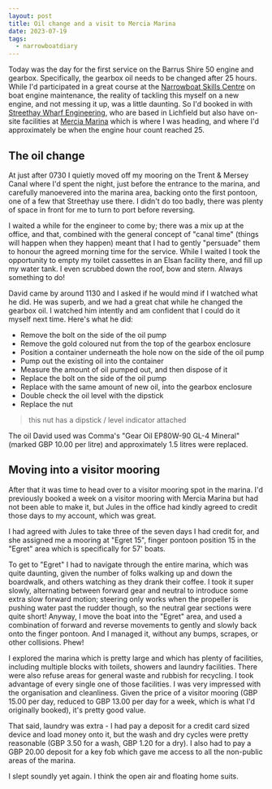 ```yaml
---
layout: post
title: Oil change and a visit to Mercia Marina
date: 2023-07-19
tags:
  - narrowboatdiary
---
```

Today was the day for the first service on the Barrus Shire 50 engine and gearbox. Specifically, the gearbox oil needs to be changed after 25 hours. While I'd participated in a great course at the [Narrowboat Skills Centre](https://nbsc.org.uk/) on boat engine maintenance, the reality of tackling this myself on a new engine, and not messing it up, was a little daunting. So I'd booked in with [Streethay Wharf Engineering](https://www.streethaywharf.co.uk), who are based in Lichfield but also have on-site facilities at [Mercia Marina](https://www.merciamarina.co.uk) which is where I was heading, and where I'd approximately be when the engine hour count reached 25.

## The oil change

At just after 0730 I quietly moved off my mooring on the Trent & Mersey Canal where I'd spent the night, just before the entrance to the marina, and carefully manoevered into the marina area, backing onto the first pontoon, one of a few that Streethay use there. I didn't do too badly, there was plenty of space in front for me to turn to port before reversing.

I waited a while for the engineer to come by; there was a mix up at the office, and that, combined with the general concept of "canal time" (things will happen when they happen) meant that I had to gently "persuade" them to honour the agreed morning time for the service. While I waited I took the opportunity to empty my toilet cassettes in an Elsan facility there, and fill up my water tank. I even scrubbed down the roof, bow and stern. Always something to do!

David came by around 1130 and I asked if he would mind if I watched what he did. He was superb, and we had a great chat while he changed the gearbox oil. I watched him intently and am confident that I could do it myself next time. Here's what he did:

- Remove the bolt on the side of the oil pump
- Remove the gold coloured nut from the top of the gearbox enclosure
- Position a container underneath the hole now on the side of the oil pump
- Pump out the existing oil into the container
- Measure the amount of oil pumped out, and then dispose of it
- Replace the bolt on the side of the oil pump
- Replace with the same amount of new oil, into the gearbox enclosure
- Double check the oil level with the dipstick
- Replace the nut

> this nut has a dipstick / level indicator attached

The oil David used was Comma's "Gear Oil EP80W-90 GL-4 Mineral" (marked GBP 10.00 per litre) and approximately 1.5 litres were replaced.

## Moving into a visitor mooring

After that it was time to head over to a visitor mooring spot in the marina. I'd previously booked a week on a visitor mooring with Mercia Marina but had not been able to make it, but Jules in the office had kindly agreed to credit those days to my account, which was great.

I had agreed with Jules to take three of the seven days I had credit for, and she assigned me a mooring at "Egret 15", finger pontoon position 15 in the "Egret" area which is specifically for 57' boats. 

To get to "Egret" I had to navigate through the entire marina, which was quite daunting, given the number of folks walking up and down the boardwalk, and others watching as they drank their coffee. I took it super slowly, alternating between forward gear and neutral to introduce some extra slow forward motion; steering only works when the propeller is pushing water past the rudder though, so the neutral gear sections were quite short! Anyway, I move the boat into the "Egret" area, and used a combination of forward and reverse movements to gently and slowly back onto the finger pontoon. And I managed it, without any bumps, scrapes, or other collisions. Phew!

I explored the marina which is pretty large and which has plenty of facilities, including multiple blocks with toilets, showers and laundry facilities. There were also refuse areas for general waste and rubbish for recycling. I took advantage of every single one of those facilities. I was very impressed with the organisation and cleanliness. Given the price of a visitor mooring (GBP 15.00 per day, reduced to GBP 13.00 per day for a week, which is what I'd originally booked), it's pretty good value. 

That said, laundry was extra - I had pay a deposit for a credit card sized device and load money onto it, but the wash and dry cycles were pretty reasonable (GBP 3.50 for a wash, GBP 1.20 for a dry). I also had to pay a GBP 20.00 deposit for a key fob which gave me access to all the non-public areas of the marina.

I slept soundly yet again. I think the open air and floating home suits.
